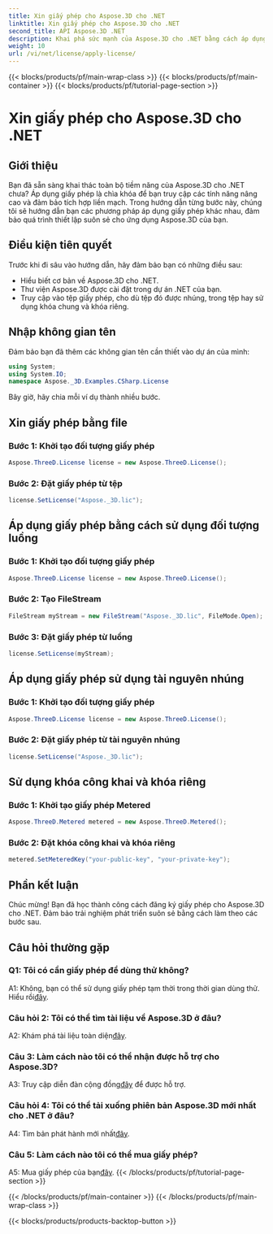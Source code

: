 ```yaml
---
title: Xin giấy phép cho Aspose.3D cho .NET
linktitle: Xin giấy phép cho Aspose.3D cho .NET
second_title: API Aspose.3D .NET
description: Khai phá sức mạnh của Aspose.3D cho .NET bằng cách áp dụng giấy phép một cách liền mạch. Hãy làm theo hướng dẫn từng bước của chúng tôi để có trải nghiệm tích hợp suôn sẻ.
weight: 10
url: /vi/net/license/apply-license/
---
```


{{< blocks/products/pf/main-wrap-class >}}
{{< blocks/products/pf/main-container >}}
{{< blocks/products/pf/tutorial-page-section >}}

# Xin giấy phép cho Aspose.3D cho .NET

## Giới thiệu

Bạn đã sẵn sàng khai thác toàn bộ tiềm năng của Aspose.3D cho .NET chưa? Áp dụng giấy phép là chìa khóa để bạn truy cập các tính năng nâng cao và đảm bảo tích hợp liền mạch. Trong hướng dẫn từng bước này, chúng tôi sẽ hướng dẫn bạn các phương pháp áp dụng giấy phép khác nhau, đảm bảo quá trình thiết lập suôn sẻ cho ứng dụng Aspose.3D của bạn.

## Điều kiện tiên quyết

Trước khi đi sâu vào hướng dẫn, hãy đảm bảo bạn có những điều sau:

- Hiểu biết cơ bản về Aspose.3D cho .NET.
- Thư viện Aspose.3D được cài đặt trong dự án .NET của bạn.
- Truy cập vào tệp giấy phép, cho dù tệp đó được nhúng, trong tệp hay sử dụng khóa chung và khóa riêng.

## Nhập không gian tên

Đảm bảo bạn đã thêm các không gian tên cần thiết vào dự án của mình:

```csharp
using System;
using System.IO;
namespace Aspose._3D.Examples.CSharp.License
```

Bây giờ, hãy chia mỗi ví dụ thành nhiều bước.

## Xin giấy phép bằng file

### Bước 1: Khởi tạo đối tượng giấy phép

```csharp
Aspose.ThreeD.License license = new Aspose.ThreeD.License();
```

### Bước 2: Đặt giấy phép từ tệp

```csharp
license.SetLicense("Aspose._3D.lic");
```

## Áp dụng giấy phép bằng cách sử dụng đối tượng luồng

### Bước 1: Khởi tạo đối tượng giấy phép

```csharp
Aspose.ThreeD.License license = new Aspose.ThreeD.License();
```

### Bước 2: Tạo FileStream

```csharp
FileStream myStream = new FileStream("Aspose._3D.lic", FileMode.Open);
```

### Bước 3: Đặt giấy phép từ luồng

```csharp
license.SetLicense(myStream);
```

## Áp dụng giấy phép sử dụng tài nguyên nhúng

### Bước 1: Khởi tạo đối tượng giấy phép

```csharp
Aspose.ThreeD.License license = new Aspose.ThreeD.License();
```

### Bước 2: Đặt giấy phép từ tài nguyên nhúng

```csharp
license.SetLicense("Aspose._3D.lic");
```

## Sử dụng khóa công khai và khóa riêng

### Bước 1: Khởi tạo giấy phép Metered

```csharp
Aspose.ThreeD.Metered metered = new Aspose.ThreeD.Metered();
```

### Bước 2: Đặt khóa công khai và khóa riêng

```csharp
metered.SetMeteredKey("your-public-key", "your-private-key");
```

## Phần kết luận

Chúc mừng! Bạn đã học thành công cách đăng ký giấy phép cho Aspose.3D cho .NET. Đảm bảo trải nghiệm phát triển suôn sẻ bằng cách làm theo các bước sau.

## Câu hỏi thường gặp

### Q1: Tôi có cần giấy phép để dùng thử không?

 A1: Không, bạn có thể sử dụng giấy phép tạm thời trong thời gian dùng thử. Hiểu rồi[đây](https://purchase.aspose.com/temporary-license/).

### Câu hỏi 2: Tôi có thể tìm tài liệu về Aspose.3D ở đâu?

 A2: Khám phá tài liệu toàn diện[đây](https://reference.aspose.com/3d/net/).

### Câu 3: Làm cách nào tôi có thể nhận được hỗ trợ cho Aspose.3D?

 A3: Truy cập diễn đàn cộng đồng[đây](https://forum.aspose.com/c/3d/18) để được hỗ trợ.

### Câu hỏi 4: Tôi có thể tải xuống phiên bản Aspose.3D mới nhất cho .NET ở đâu?

 A4: Tìm bản phát hành mới nhất[đây](https://releases.aspose.com/3d/net/).

### Câu 5: Làm cách nào tôi có thể mua giấy phép?

 A5: Mua giấy phép của bạn[đây](https://purchase.aspose.com/buy).
{{< /blocks/products/pf/tutorial-page-section >}}

{{< /blocks/products/pf/main-container >}}
{{< /blocks/products/pf/main-wrap-class >}}

{{< blocks/products/products-backtop-button >}}
